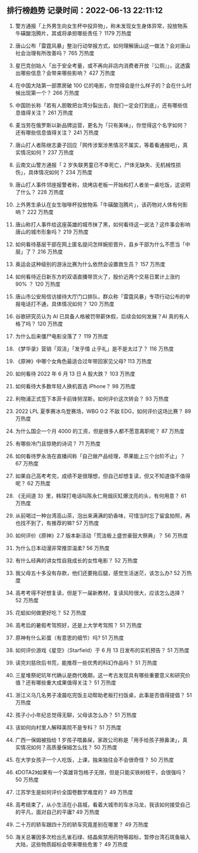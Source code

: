 
## 排行榜趋势 记录时间：2022-06-13 22:11:12
  
  1. 警方通报「上外男生向女生杯中投异物」，称未发现女生身体异常，投放物系牛磺酸泡腾片，其或将承担哪些责任？ 1179 万热度
    
  2. 唐山公布「雷霆风暴」整治行动举报方式，如何理解唐山这一做法？会对唐山社会治理有所改善吗？ 765 万热度
    
  3. 星巴克创始人「出于安全考量，或不再向非店内消费者开放『公厕』」，这透露出哪些信息？会带来哪些影响？ 427 万热度
    
  4. 在中国大陆第一部票房破 100 亿的电影，你觉得会是什么样子的？会在什么时候出现第一个？ 266 万热度
    
  5. 中国防长称「若有人胆敢把台湾分裂出去，我们一定会打到底」，还有哪些信息值得关注？ 261 万热度
    
  6. 麦当劳在俄罗斯以新品牌运营，更名为「只有美味」，你觉得这个名字如何？还有哪些信息值得关注？ 241 万热度
    
  7. 唐山打人者陈继志妻子回应「网传涉案涉黑情况不属实，等着看通报吧」，真实情况如何？ 237 万热度
    
  8. 云南文山警方通报「 2 岁失联男童已不幸死亡，尸体无缺失、无机械性损伤」，具体情况如何？ 234 万热度
    
  9. 唐山打人事件邻座报警者称，烧烤店老板一开始和打人者坐一桌吃饭，这说明了什么？ 228 万热度
    
  10. 上外男生承认在女生咖啡杯投放物系「牛磺酸泡腾片」，该药物对人体有何影响？ 222 万热度
    
  11. 唐山称打人事件给这座英雄的城市抹了黑，如何看待这一说法？这件事会影响唐山的城市形象吗？ 219 万热度
    
  12. 如何看待基层干部在网上匿名提问怎样婉拒晋升，县乡干部为什么不愿当「中层」了？ 216 万热度
    
  13. 奥运会这种级别的游泳比赛为什么依然会设置救生员？ 157 万热度
    
  14. 如何看待近日新东方的双语直播带货火了，股价近两个交易日累计上涨约 90% ？ 120 万热度
    
  15. 唐山市公安局信访接待大厅门口排队，群众称「雷霆风暴」专项行动公布的举报电话打不通，具体情况如何？ 120 万热度
    
  16. 谷歌研究员认为 AI 已具备人格被罚带薪休假，后续会如何发展？AI 真的有人格了吗？ 120 万热度
    
  17. 为什么后来僵尸电影没落了？ 119 万热度
    
  18. 《梦华录》营销「双洁」「发乎情 止乎礼」是不是太过了？ 116 万热度
    
  19. 《原神》中哪个女角色最适合过年带回家见父母? 113 万热度
    
  20. 如何看待 2022 年 6 月 13 日 A 股大跌？ 103 万热度
    
  21. 如何看待大多数年轻人换机首选 iPhone？ 98 万热度
    
  22. 利物浦正式签下本菲卡前锋努涅斯，如何评价这次转会？ 93 万热度
    
  23. 2022 LPL 夏季赛冰鸟登赛场，WBG 0:2 不敌 EDG，如何评价这场比赛？ 89 万热度
    
  24. 为什么国企一个月 4000 的工资，但是很多人都不愿意离职呢？ 87 万热度
    
  25. 有哪些冷门且惊艳的诗词？ 71 万热度
    
  26. 如何看待罗永浩在直播间称「自己做产品经理，苹果能上三个台阶不止」？ 67 万热度
    
  27. 如果自己高考考完，成绩不是很理想，但自己却想复读，但又不知道值不值得呢？ 62 万热度
    
  28. 《无间道 3》里，韩琛打电话叫陈永仁用烟灰缸爆沈亮的头，有何用意？ 61 万热度
    
  29. 从前喝过一种台湾高山茶，泡出来满满的奶香味，可惜当时忘了留盒拍照，再也找不到了，有推荐的嘛? 57 万热度
    
  30. 如何评价《原神》2.7 版本新活动「荒泷极上盛世豪鼓大祭典」？ 56 万热度
    
  31. 为什么日本动漫非常推崇温柔? 56 万热度
    
  32. 有什么经典的讲女性自我成长的女性电影？ 52 万热度
    
  33. 我父母五十多没有存款，他们还要拖后腿，感觉生活迷茫，该怎么办? 52 万热度
    
  34. 高考考得不好想复读，但是下一届新教材，复读风险很大，应该怎么选择？ 52 万热度
    
  35. 花蛤如何做更好吃？ 52 万热度
    
  36. 高考后的暑假考驾照好，还是上大学考驾照？ 51 万热度
    
  37. 原神有什么彩蛋（有意思的细节）吗? 51 万热度
    
  38. 如何评价游戏《星空》（Starfield）于 6 月 13 日发布的实机预告？ 51 万热度
    
  39. 读完刘慈欣后书荒，能推荐一些优秀的科幻作品吗？ 51 万热度
    
  40. 三星堆祭祀坑年代确认是商代晚期，这一考古发现具有哪些重要意义和研究价值？还有哪些重大成果值得关注？ 51 万热度
    
  41. 浙江义乌几名男子凌晨吃完饭主动帮助老板打扫饭桌，此事是否值得提倡？ 51 万热度
    
  42. 孩子小小年纪总觉得无聊，父母该怎么办？ 51 万热度
    
  43. 该如何向村里人解释美院不是专科？ 51 万热度
    
  44. 广西一保姆被指给 1 岁孩子喂鼻屎，家政公司称是「用手给孩子擦鼻涕」，真实情况如何？高质量保姆怎么找？ 50 万热度
    
  45. 在大学女孩子一个人吃饭，上课，独来独往会不会很奇怪？ 50 万热度
    
  46. 《DOTA2》如果有一个英雄背包格子无限，但是只能买铁树枝干，会很强吗？ 50 万热度
    
  47. 江苏学生是如何评价全国卷数学难度的？ 49 万热度
    
  48. 高考结束了，从小生活在小县城，看着大城市的车水马龙，我该如何接受自己的平凡，面对自己的平庸? 49 万热度
    
  49. 二十万的轿车跟四十万的轿车究竟差别在哪里？ 49 万热度
    
  50. 海关总署因多次检出孔雀石绿、结晶紫禁用药物等超标，暂停台湾石斑鱼输入大陆，这些物质超标会带来哪些危害？ 49 万热度
    